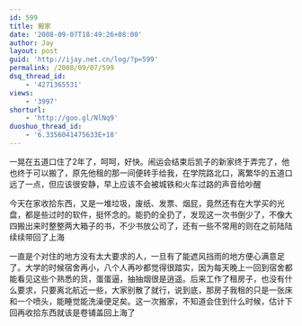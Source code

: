 ```yaml
---
id: 599
title: 搬家
date: '2008-09-07T18:49:26+08:00'
author: Jay
layout: post
guid: 'http://ijay.net.cn/log/?p=599'
permalink: /2008/09/07/599
dsq_thread_id:
    - '4271365531'
views:
    - '3997'
shorturl:
    - 'http://goo.gl/NlNq9'
duoshuo_thread_id:
    - '6.3356041475633E+18'
---
```


一晃在五道口住了2年了，呵呵，好快。闹运会结束后凯子的新家终于弄完了，他也终于可以搬了，原先他租的那一间便转手给我，在学院路北口，离繁华的五道口远了一点，但应该很安静，早上应该不会被城铁和火车过路的声音给吵醒

今天在家收拾东西，又是一堆垃圾，废纸、发票、烟屁，竟然还有在大学买的光盘，都是些过时的软件，挺怀念的。能扔的全扔了，发现这一次书倒少了，不像大四搬出来时整整两大箱子的书，不少书放公司了，还有一些不常用的则在之前陆陆续续带回了上海

一直是个对住的地方没有太大要求的人，一旦有了能遮风挡雨的地方便心满意足了。大学的时候宿舍再小，八个人再吵都觉得很踏实，因为每天晚上一回到宿舍都能看见这些个熟悉的货，蛋蛋逼，抽抽烟很是逍遥。后来工作了租房子，也没有什么要求，只要离北航近一些，大家别散了就行，说到底，那房子我租的只是一张床和一个喷头，能睡觉能洗澡便足矣。这一次搬家，不知道会住到什么时候，估计下回再收拾东西就该是卷铺盖回上海了